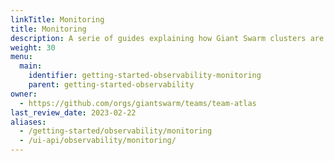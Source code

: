 ```yaml
---
linkTitle: Monitoring
title: Monitoring
description: A serie of guides explaining how Giant Swarm clusters are monitored and what can be configured.
weight: 30
menu:
  main:
    identifier: getting-started-observability-monitoring
    parent: getting-started-observability
owner:
  - https://github.com/orgs/giantswarm/teams/team-atlas
last_review_date: 2023-02-22
aliases:
  - /getting-started/observability/monitoring
  - /ui-api/observability/monitoring/
---
```

